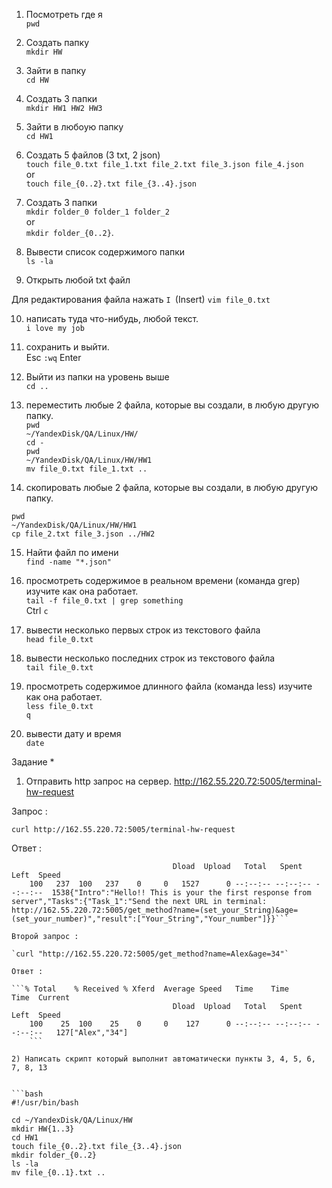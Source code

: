 1) Посмотреть где я  
`pwd`

2) Создать папку  
`mkdir HW`

3) Зайти в папку  
`cd HW`

4) Создать 3 папки  
`mkdir HW1 HW2 HW3`

5) Зайти в любоую папку  
`cd HW1`

6) Создать 5 файлов (3 txt, 2 json)  
`touch file_0.txt file_1.txt file_2.txt file_3.json file_4.json`  
or  
`touch file_{0..2}.txt file_{3..4}.json`

7) Создать 3 папки   
`mkdir folder_0 folder_1 folder_2`  
or   
`mkdir folder_{0..2}`.

8) Вывести список содержимого папки   
`ls -la`

9) Открыть любой txt файл   

Для редактирования файла нажать 
` I  `(Insert) `vim file_0.txt`

10) написать туда что-нибудь, любой текст.   
`i love my job`

11) сохранить и выйти.   
Esc `:wq` Enter

12) Выйти из папки на уровень выше   
`cd ..`

13) переместить любые 2 файла, которые вы создали, в любую другую папку.   
`pwd`  
`~/YandexDisk/QA/Linux/HW/`  
`cd -`  
`pwd`  
`~/YandexDisk/QA/Linux/HW/HW1`  
`mv file_0.txt file_1.txt ..` 

14) скопировать любые 2 файла, которые вы создали, в любую другую папку.  
      
`pwd`  
`~/YandexDisk/QA/Linux/HW/HW1`  
`cp file_2.txt file_3.json ../HW2`  

15) Найти файл по имени  
`find -name "*.json"`  

16) просмотреть содержимое в реальном времени (команда grep) изучите как она работает.  
`tail -f file_0.txt | grep something`  
Ctrl `c`  

17) вывести несколько первых строк из текстового файла  
`head file_0.txt`  

18) вывести несколько последних строк из текстового файла   
`tail file_0.txt`

19) просмотреть содержимое длинного файла (команда less) изучите как она работает.  
`less file_0.txt`  
`q`

20) вывести дату и время  
`date`

Задание *

1) Отправить http запрос на сервер.
http://162.55.220.72:5005/terminal-hw-request 

Запрос : 

  
`curl http://162.55.220.72:5005/terminal-hw-request`  

  
Ответ :

```% Total    % Received % Xferd  Average Speed   Time    Time     Time  Current
                                    Dload  Upload   Total   Spent    Left  Speed
    100   237  100   237    0     0   1527      0 --:--:-- --:--:-- --:--:--  1538{"Intro":"Hello!! This is your the first response from server","Tasks":{"Task_1":"Send the next URL in terminal: http://162.55.220.72:5005/get_method?name=(set_your_String)&age=(set_your_number)","result":["Your_String","Your_number"]}}```

Второй запрос :

`curl "http://162.55.220.72:5005/get_method?name=Alex&age=34"`

Ответ :

```% Total    % Received % Xferd  Average Speed   Time    Time     Time  Current
                                    Dload  Upload   Total   Spent    Left  Speed
    100    25  100    25    0     0    127      0 --:--:-- --:--:-- --:--:--   127["Alex","34"]
    ```

2) Написать скрипт который выполнит автоматически пункты 3, 4, 5, 6, 7, 8, 13


```bash
#!/usr/bin/bash

cd ~/YandexDisk/QA/Linux/HW
mkdir HW{1..3}
cd HW1
touch file_{0..2}.txt file_{3..4}.json
mkdir folder_{0..2}
ls -la
mv file_{0..1}.txt ..
```
